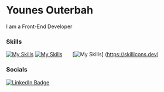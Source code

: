 Younes Outerbah 
========================================================================================================================================

I am a Front-End Developer 
<br/>

### Skills

[![My Skills](https://skillicons.dev/icons?i=html,css)](https://skillicons.dev) [![My Skills](https://skillicons.dev/icons?i=js,react)](https://skillicons.dev) &nbsp;&nbsp;&nbsp;&nbsp;&nbsp; [![My Skills](https://skillicons.dev/icons?i=tailwind,scss,bootstrap)] (https://skillicons.dev)
<br/>

### Socials

<div id="badges">
  <a href="https://www.linkedin.com/in/younesouterbah/">
    <img src="https://img.shields.io/badge/LinkedIn-blue?style=for-the-badge&logo=linkedin&logoColor=white" alt="LinkedIn Badge"/>
  </a>
</div>

          
                    
          
          
          
